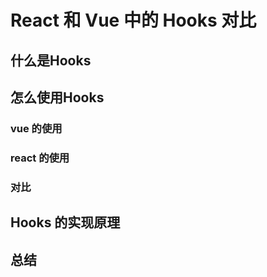 # React 和 Vue 中的 Hooks 对比

## 什么是Hooks


## 怎么使用Hooks
 
### vue 的使用

### react 的使用

### 对比


## Hooks 的实现原理


## 总结
